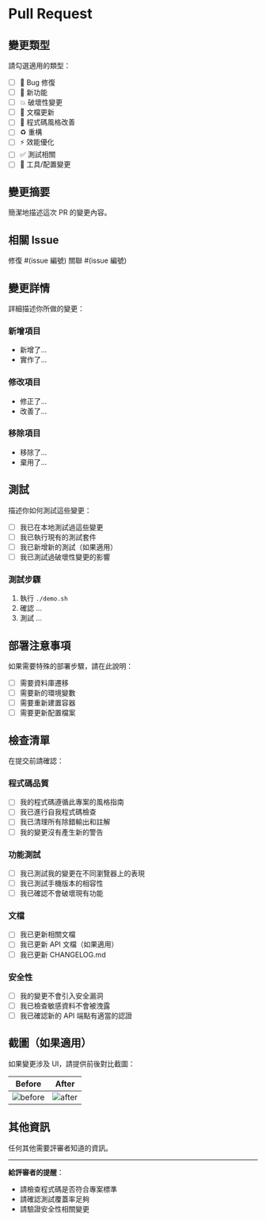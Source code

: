 # Pull Request

## 變更類型
請勾選適用的類型：
- [ ] 🐛 Bug 修復
- [ ] 🚀 新功能
- [ ] 💥 破壞性變更
- [ ] 📖 文檔更新
- [ ] 🎨 程式碼風格改善
- [ ] ♻️ 重構
- [ ] ⚡ 效能優化
- [ ] ✅ 測試相關
- [ ] 🔧 工具/配置變更

## 變更摘要
簡潔地描述這次 PR 的變更內容。

## 相關 Issue
修復 #(issue 編號)
關聯 #(issue 編號)

## 變更詳情
詳細描述你所做的變更：

### 新增項目
- 新增了...
- 實作了...

### 修改項目
- 修正了...
- 改善了...

### 移除項目
- 移除了...
- 棄用了...

## 測試
描述你如何測試這些變更：

- [ ] 我已在本地測試過這些變更
- [ ] 我已執行現有的測試套件
- [ ] 我已新增新的測試（如果適用）
- [ ] 我已測試過破壞性變更的影響

### 測試步驟
1. 執行 `./demo.sh`
2. 確認 ...
3. 測試 ...

## 部署注意事項
如果需要特殊的部署步驟，請在此說明：

- [ ] 需要資料庫遷移
- [ ] 需要新的環境變數
- [ ] 需要重新建置容器
- [ ] 需要更新配置檔案

## 檢查清單
在提交前請確認：

### 程式碼品質
- [ ] 我的程式碼遵循此專案的風格指南
- [ ] 我已進行自我程式碼檢查
- [ ] 我已清理所有除錯輸出和註解
- [ ] 我的變更沒有產生新的警告

### 功能測試
- [ ] 我已測試我的變更在不同瀏覽器上的表現
- [ ] 我已測試手機版本的相容性
- [ ] 我已確認不會破壞現有功能

### 文檔
- [ ] 我已更新相關文檔
- [ ] 我已更新 API 文檔（如果適用）
- [ ] 我已更新 CHANGELOG.md

### 安全性
- [ ] 我的變更不會引入安全漏洞
- [ ] 我已檢查敏感資料不會被洩露
- [ ] 我已確認新的 API 端點有適當的認證

## 截圖（如果適用）
如果變更涉及 UI，請提供前後對比截圖：

| Before | After |
|--------|-------|
| ![before](url) | ![after](url) |

## 其他資訊
任何其他需要評審者知道的資訊。

---

**給評審者的提醒**：
- 請檢查程式碼是否符合專案標準
- 請確認測試覆蓋率足夠
- 請驗證安全性相關變更